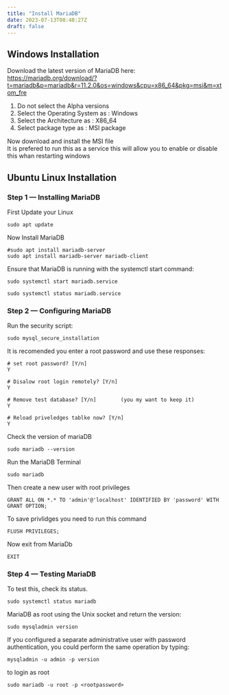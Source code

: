 ```yaml
---
title: "Install MariaDB"
date: 2023-07-13T08:48:27Z
draft: false
---
```

## Windows Installation
Download the latest version of MariaDB here: \
https://mariadb.org/download/?t=mariadb&p=mariadb&r=11.2.0&os=windows&cpu=x86_64&pkg=msi&m=xtom_fre

1. Do not select the Alpha versions
2. Select the Operating System as : Windows
3. Select the Architecture as : X86_64
4. Select package type as : MSI package

Now download and install the MSI file \
It is prefered to run this as a service this will allow you to enable or disable this whan restarting windows


## Ubuntu Linux Installation
### Step 1 — Installing MariaDB
First Update your Linux
```
sudo apt update
```

Now Install MariaDB
```
#sudo apt install mariadb-server
sudo apt install mariadb-server mariadb-client 
```

Ensure that MariaDB is running with the systemctl start command:
```
sudo systemctl start mariadb.service

sudo systemctl status mariadb.service
```
### Step 2 — Configuring MariaDB
Run the security script:
```
sudo mysql_secure_installation
```
It is recomended you enter a root password and use these responses:
```
# set root password? [Y/n]
Y

# Disalow root login remotely? [Y/n]
Y

# Remove test database? [Y/n]        (you my want to keep it)
Y

# Reload priveledges tablke now? [Y/n]
Y

```
Check the version of mariaDB
```
sudo mariadb --version
```

Run the MariaDB Terminal
```
sudo mariadb 
```

Then create a new user with root privileges 
```
GRANT ALL ON *.* TO 'admin'@'localhost' IDENTIFIED BY 'password' WITH GRANT OPTION;

```

To save privlidges you need to run this command
```
FLUSH PRIVILEGES;
```

Now exit from MariaDb
```
EXIT
```
### Step 4 — Testing MariaDB
To test this, check its status.
```
sudo systemctl status mariadb
```

MariaDB as root using the Unix socket and return the version:
```
sudo mysqladmin version
```

If you configured a separate administrative user with password authentication, you could perform the same operation by typing:
```
mysqladmin -u admin -p version
```

to login as root
```
sudo mariadb -u root -p <rootpassword>
```

